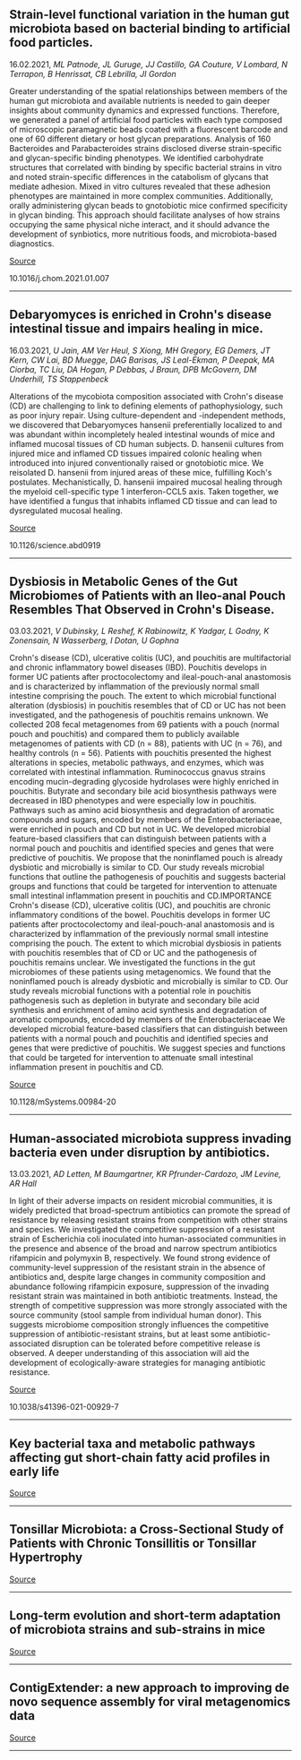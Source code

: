 ## Strain-level functional variation in the human gut microbiota based on bacterial binding to artificial food particles.
 16.02.2021, _ML Patnode, JL Guruge, JJ Castillo, GA Couture, V Lombard, N Terrapon, B Henrissat, CB Lebrilla, JI Gordon_


Greater understanding of the spatial relationships between members of the human gut microbiota and available nutrients is needed to gain deeper insights about community dynamics and expressed functions. Therefore, we generated a panel of artificial food particles with each type composed of microscopic paramagnetic beads coated with a fluorescent barcode and one of 60 different dietary or host glycan preparations. Analysis of 160 Bacteroides and Parabacteroides strains disclosed diverse strain-specific and glycan-specific binding phenotypes. We identified carbohydrate structures that correlated with binding by specific bacterial strains in vitro and noted strain-specific differences in the catabolism of glycans that mediate adhesion. Mixed in vitro cultures revealed that these adhesion phenotypes are maintained in more complex communities. Additionally, orally administering glycan beads to gnotobiotic mice confirmed specificity in glycan binding. This approach should facilitate analyses of how strains occupying the same physical niche interact, and it should advance the development of synbiotics, more nutritious foods, and microbiota-based diagnostics.

[Source](https://www.cell.com/cell-host-microbe/fulltext/S1931-3128(21)00037-8)

10.1016/j.chom.2021.01.007

---

## Debaryomyces is enriched in Crohn's disease intestinal tissue and impairs healing in mice.
 16.03.2021, _U Jain, AM Ver Heul, S Xiong, MH Gregory, EG Demers, JT Kern, CW Lai, BD Muegge, DAG Barisas, JS Leal-Ekman, P Deepak, MA Ciorba, TC Liu, DA Hogan, P Debbas, J Braun, DPB McGovern, DM Underhill, TS Stappenbeck_


Alterations of the mycobiota composition associated with Crohn's disease (CD) are challenging to link to defining elements of pathophysiology, such as poor injury repair. Using culture-dependent and -independent methods, we discovered that Debaryomyces hansenii preferentially localized to and was abundant within incompletely healed intestinal wounds of mice and inflamed mucosal tissues of CD human subjects. D. hansenii cultures from injured mice and inflamed CD tissues impaired colonic healing when introduced into injured conventionally raised or gnotobiotic mice. We reisolated D. hansenii from injured areas of these mice, fulfilling Koch's postulates. Mechanistically, D. hansenii impaired mucosal healing through the myeloid cell-specific type 1 interferon-CCL5 axis. Taken together, we have identified a fungus that inhabits inflamed CD tissue and can lead to dysregulated mucosal healing.

[Source](https://science.sciencemag.org/content/371/6534/1154)

10.1126/science.abd0919

---

## Dysbiosis in Metabolic Genes of the Gut Microbiomes of Patients with an Ileo-anal Pouch Resembles That Observed in Crohn's Disease.
 03.03.2021, _V Dubinsky, L Reshef, K Rabinowitz, K Yadgar, L Godny, K Zonensain, N Wasserberg, I Dotan, U Gophna_


Crohn's disease (CD), ulcerative colitis (UC), and pouchitis are multifactorial and chronic inflammatory bowel diseases (IBD). Pouchitis develops in former UC patients after proctocolectomy and ileal-pouch-anal anastomosis and is characterized by inflammation of the previously normal small intestine comprising the pouch. The extent to which microbial functional alteration (dysbiosis) in pouchitis resembles that of CD or UC has not been investigated, and the pathogenesis of pouchitis remains unknown. We collected 208 fecal metagenomes from 69 patients with a pouch (normal pouch and pouchitis) and compared them to publicly available metagenomes of patients with CD (n = 88), patients with UC (n = 76), and healthy controls (n = 56). Patients with pouchitis presented the highest alterations in species, metabolic pathways, and enzymes, which was correlated with intestinal inflammation. Ruminococcus gnavus strains encoding mucin-degrading glycoside hydrolases were highly enriched in pouchitis. Butyrate and secondary bile acid biosynthesis pathways were decreased in IBD phenotypes and were especially low in pouchitis. Pathways such as amino acid biosynthesis and degradation of aromatic compounds and sugars, encoded by members of the Enterobacteriaceae, were enriched in pouch and CD but not in UC. We developed microbial feature-based classifiers that can distinguish between patients with a normal pouch and pouchitis and identified species and genes that were predictive of pouchitis. We propose that the noninflamed pouch is already dysbiotic and microbially is similar to CD. Our study reveals microbial functions that outline the pathogenesis of pouchitis and suggests bacterial groups and functions that could be targeted for intervention to attenuate small intestinal inflammation present in pouchitis and CD.IMPORTANCE Crohn's disease (CD), ulcerative colitis (UC), and pouchitis are chronic inflammatory conditions of the bowel. Pouchitis develops in former UC patients after proctocolectomy and ileal-pouch-anal anastomosis and is characterized by inflammation of the previously normal small intestine comprising the pouch. The extent to which microbial dysbiosis in patients with pouchitis resembles that of CD or UC and the pathogenesis of pouchitis remains unclear. We investigated the functions in the gut microbiomes of these patients using metagenomics. We found that the noninflamed pouch is already dysbiotic and microbially is similar to CD. Our study reveals microbial functions with a potential role in pouchitis pathogenesis such as depletion in butyrate and secondary bile acid synthesis and enrichment of amino acid synthesis and degradation of aromatic compounds, encoded by members of the Enterobacteriaceae We developed microbial feature-based classifiers that can distinguish between patients with a normal pouch and pouchitis and identified species and genes that were predictive of pouchitis. We suggest species and functions that could be targeted for intervention to attenuate small intestinal inflammation present in pouchitis and CD.

[Source](https://msystems.asm.org/content/6/2/e00984-20)

10.1128/mSystems.00984-20

---

## Human-associated microbiota suppress invading bacteria even under disruption by antibiotics.
 13.03.2021, _AD Letten, M Baumgartner, KR Pfrunder-Cardozo, JM Levine, AR Hall_


In light of their adverse impacts on resident microbial communities, it is widely predicted that broad-spectrum antibiotics can promote the spread of resistance by releasing resistant strains from competition with other strains and species. We investigated the competitive suppression of a resistant strain of Escherichia coli inoculated into human-associated communities in the presence and absence of the broad and narrow spectrum antibiotics rifampicin and polymyxin B, respectively. We found strong evidence of community-level suppression of the resistant strain in the absence of antibiotics and, despite large changes in community composition and abundance following rifampicin exposure, suppression of the invading resistant strain was maintained in both antibiotic treatments. Instead, the strength of competitive suppression was more strongly associated with the source community (stool sample from individual human donor). This suggests microbiome composition strongly influences the competitive suppression of antibiotic-resistant strains, but at least some antibiotic-associated disruption can be tolerated before competitive release is observed. A deeper understanding of this association will aid the development of ecologically-aware strategies for managing antibiotic resistance.

[Source](https://www.nature.com/articles/s41396-021-00929-7)

10.1038/s41396-021-00929-7

---

## Key bacterial taxa and metabolic pathways affecting gut short-chain fatty acid profiles in early life

[Source](https://www.nature.com/articles/s41396-021-00937-7)

---

## Tonsillar Microbiota: a Cross-Sectional Study of Patients with Chronic Tonsillitis or Tonsillar Hypertrophy

[Source](https://msystems.asm.org/content/6/2/e01302-20)

---

## Long-term evolution and short-term adaptation of microbiota strains and sub-strains in mice

[Source](https://www.sciencedirect.com/science/article/abs/pii/S1931312821000470)

---

## ContigExtender: a new approach to improving de novo sequence assembly for viral metagenomics data

[Source](https://bmcbioinformatics.biomedcentral.com/articles/10.1186/s12859-021-04038-2)

---

